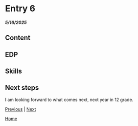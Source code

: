 # Entry 6
##### 5/16/2025

## Content

## EDP

## Skills


## Next steps
I am looking forward to what comes next, next year in 12 grade.

[Previous](entry05.md) | [Next](entry07.md)

[Home](../README.md)
